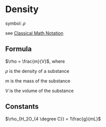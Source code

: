 # Density

symbol: $\rho$

see [Classical Math Notation](../Tags%20b793d46ea133446daa88889450d15033/Classical%20Math%20Notation%20eb53679093ce497baa118d7bfde14d6c.md)

## Formula

$\rho = \frac{m}{V}$, where

$\rho$ is the density of a substance

$m$ is the mass of the substance

$V$ is the volume of the substance

## Constants

$\rho_{H_2O_{4 \degree C}} = 1\frac{g}{mL}$